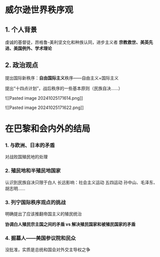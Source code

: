 # 威尔逊世界秩序观

## 1. 个人背景

虔诚的基督徒，昂格鲁-美利坚文化和种族认同，进步主义者
**宗教救世、美英先进、美国例外、学术理论**

## 2. 政治观点

提出国际新秩序：**自由国际主义**秩序——自由主义+国际主义

提出“十四点计划”，战后秩序的一些基本原则（民族自决……）

![[Pasted image 20241025171614.png]]

![[Pasted image 20241025171622.png]]

# 在巴黎和会内外的结局
### 1. 与欧洲、日本的矛盾
对战败国殖民地的处理

### 2. 殖民地和半殖民地国家
认识到民族自决只限于白人
长远影响：社会主义运动   五四运动   孙中山、毛泽东、胡志明……


### 3. 列宁国际秩序观点的挑战

明确提出了应该推翻帝国主义的殖民统治

**协调白人殖民宗主国之间的矛盾 vs 解决殖民国家和被殖民国家的矛盾**

### 4. 掘墓人——美国参议院和民众
没批准，实质是总统和国会对外交主导权之争